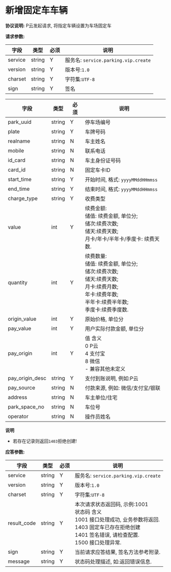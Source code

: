 # 新增固定车车辆

**协议说明:**
P云发起请求, 将指定车辆设置为车场固定车

**请求参数:**

| 字段 | 类型 | 必须 | 说明|
| --- | --- | --- | --- |
| service | string | Y | 服务名: `service.parking.vip.create` |
| version | string | Y | 版本号:`1.0`|
| charset | string | Y | 字符集:`UTF-8`|
| sign | string | Y | 签名|

| 字段 | 类型 | 必须 | 说明 |
| --- | --- | --- | ---|
| park_uuid | string | Y | 停车场编号|
| plate | string | Y | 车牌号码     |
| realname | string | N | 车主姓名 |
| mobile | string | N | 联系电话 |
| id_card | string | N | 车主身份证号码 |
| card_id | string | N | 固定车卡ID |
| start_time | string | Y | 开始时间, 格式: `yyyyMMddHHmmss` |
| end_time | string | Y | 结束时间, 格式: `yyyyMMddHHmmss` |
| charge_type | string | Y | 收费类型 |
| value | int | Y | 续费金额:<br/>储值: 续费金额, 单位分;<br/>储次:续费次数;<br/>储天:续费天数;<br/>月卡/年卡/半年卡/季度卡: 续费天数. |
| quantity | int | Y | 续费数量:<br/>储值: 续费金额, 单位分;<br/>储次:续费次数;<br/>储天:续费天数;<br/>月卡:续费月数;<br/>年卡:续费年数;<br/>半年卡:续费半年数;<br/>季度卡:续费季度数.|
| origin_value | int | Y | 原始价格, 单位分 |
| pay_value | int | Y | 用户实际付款金额, 单位分 |
| pay_origin | int | Y | 值 含义<br/>0    P云<br/>4   支付宝<br/>8    微信<br/>-     兼容其他未定义|
| pay_origin_desc | string | Y | 支付到账说明, 例如:P云|
| pay_source | string | N | 付款来源, 例如: 微信/支付宝/银联 |
| address | string | N | 车主单位/住宅 |
| park_space_no | string | N | 车位号 |
| operator | string | N | 操作员姓名 |

**说明**
- 若存在记录则返回`1403`拒绝创建!

**应答参数:**

| 字段 | 类型 | 必须 | 说明|
| --- | --- | --- | --- |
| service | string | Y | 服务名: `service.parking.vip.create` |
| version | string | Y | 版本号:`1.0`|
| charset | string | Y | 字符集:`UTF-8`|
| result_code | string | Y | 本次请求状态返回码, 示例:1001<br/>状态码  含义<br/>1001  接口处理成功, 业务参数将返回.<br/>1403 固定车已存在拒绝创建<br/>1401  签名错误, 请检查配置.<br/>1500  接口处理异常. |
| sign | string | Y | 当前请求应答结果, 签名方法参考附录. |
| message | string | Y | 状态码处理描述, 如:返回错误信息. |
